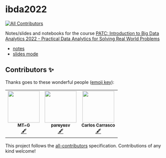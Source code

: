 # ibda2022
<!-- ALL-CONTRIBUTORS-BADGE:START - Do not remove or modify this section -->
[![All Contributors](https://img.shields.io/badge/all_contributors-3-orange.svg?style=flat-square)](#contributors-)
<!-- ALL-CONTRIBUTORS-BADGE:END -->

Notes/slides and notebooks for the course [PATC: Introduction to Big Data Analytics 2022 - Practical Data Analytics for Solving Real World Problems](https://www.bsc.es/education/training/patc-courses/online-patc-introduction-big-data-analytics-0/agenda)

- [notes](https://hackmd.io/@pareyesv/ibda2022?type=view)
- [slides mode](https://hackmd.io/@pareyesv/ibda2022?type=slide)

## Contributors ✨

Thanks goes to these wonderful people ([emoji key](https://allcontributors.org/docs/en/emoji-key)):

<!-- ALL-CONTRIBUTORS-LIST:START - Do not remove or modify this section -->
<!-- prettier-ignore-start -->
<!-- markdownlint-disable -->
<table>
  <tr>
    <td align="center"><a href="https://github.com/MT-G"><img src="https://avatars.githubusercontent.com/u/61514712?v=4?s=100" width="100px;" alt=""/><br /><sub><b>MT-G</b></sub></a><br /><a href="#content-MT-G" title="Content">🖋</a></td>
    <td align="center"><a href="https://pareyesv.github.io"><img src="https://avatars.githubusercontent.com/u/7954142?v=4?s=100" width="100px;" alt=""/><br /><sub><b>pareyesv</b></sub></a><br /><a href="#content-pareyesv" title="Content">🖋</a></td>
    <td align="center"><a href="http://www.jcarloscarrasco.com/"><img src="https://avatars.githubusercontent.com/u/16986949?v=4?s=100" width="100px;" alt=""/><br /><sub><b>Carlos Carrasco</b></sub></a><br /><a href="#content-jccarrsco" title="Content">🖋</a></td>
  </tr>
</table>

<!-- markdownlint-restore -->
<!-- prettier-ignore-end -->

<!-- ALL-CONTRIBUTORS-LIST:END -->

This project follows the [all-contributors](https://github.com/all-contributors/all-contributors) specification. Contributions of any kind welcome!